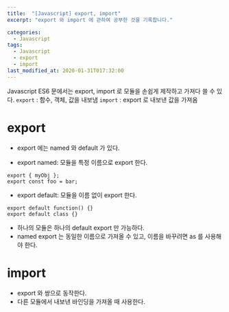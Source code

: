 ```yaml
---
title:  "[Javascript] export, import"
excerpt: "export 와 import 에 관하여 공부한 것을 기록합니다."

categories:
  - Javascript
tags:
  - Javascript
  - export
  - import
last_modified_at: 2020-01-31T017:32:00
---
```


Javascript ES6 문에서는 export, import 로 모듈을 손쉽게 제작하고 가져다 쓸 수 있다.
`export` : 함수, 객체, 값을 내보냄
`import` : export 로 내보낸 값을 가져옴

# export
* export 에는 named 와 default 가 있다.

* export named: 모듈을 특정 이름으로 export 한다.

```
export { myObj };
export const foo = bar;
```

* export default: 모듈을 이름 없이 export 한다.

```
export default function() {}
export default class {}
```

* 하나의 모듈은 하나의 default export 만 가능하다.
* named export 는 동일한 이름으로 가져올 수 있고, 이름을 바꾸려면 as 를 사용해야 한다.

# import
* export 와 쌍으로 동작한다.
* 다른 모듈에서 내보낸 바인딩을 가져올 때 사용한다.